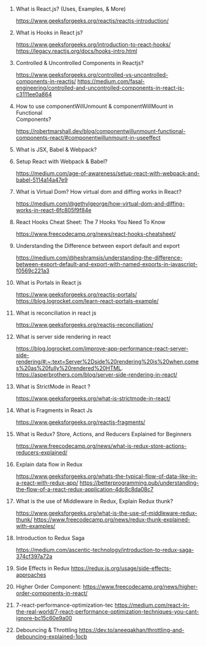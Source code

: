 1. What is React.js? (Uses, Examples, & More)

    https://www.geeksforgeeks.org/reactjs/reactjs-introduction/

1. What is Hooks in React js?

    https://www.geeksforgeeks.org/introduction-to-react-hooks/
    https://legacy.reactjs.org/docs/hooks-intro.html

1. Controlled & Uncontrolled Components in Reactjs?

    https://www.geeksforgeeks.org/controlled-vs-uncontrolled-components-in-reactjs/
    https://medium.com/fasal-engineering/controlled-and-uncontrolled-components-in-react-js-c3111ee0a864

1. How to use componentWillUnmount & componentWillMount in Functional   
    Components?

    https://robertmarshall.dev/blog/componentwillunmount-functional-components-react/#componentwillunmount-in-useeffect

1. What is JSX, Babel & Webpack?
    

1. Setup React with Webpack & Babel?

    https://medium.com/age-of-awareness/setup-react-with-webpack-and-babel-5114a14a47e9


1. What is Virtual Dom? How virtual dom and diffing works in React?

    https://medium.com/@gethylgeorge/how-virtual-dom-and-diffing-works-in-react-6fc805f9f84e

1. React Hooks Cheat Sheet: The 7 Hooks You Need To Know

    https://www.freecodecamp.org/news/react-hooks-cheatsheet/

1. Understanding the Difference between export default and export 

    https://medium.com/@heshramsis/understanding-the-difference-between-export-default-and-export-with-named-exports-in-javascript-f0569c221a3

1. What is Portals in React js

    https://www.geeksforgeeks.org/reactjs-portals/
    https://blog.logrocket.com/learn-react-portals-example/

1. What is reconciliation in react js

    https://www.geeksforgeeks.org/reactjs-reconciliation/

1. What is server side rendering in react

    https://blog.logrocket.com/improve-app-performance-react-server-side-rendering/#:~:text=Server%2Dside%20rendering%20is%20when,comes%20as%20fully%20rendered%20HTML.
    https://asperbrothers.com/blog/server-side-rendering-in-react/

1. What is StrictMode in React ?

    https://www.geeksforgeeks.org/what-is-strictmode-in-react/

1. What is Fragments in React Js

    https://www.geeksforgeeks.org/reactjs-fragments/


1. What is Redux? Store, Actions, and Reducers Explained for Beginners
    
    https://www.freecodecamp.org/news/what-is-redux-store-actions-reducers-explained/

1. Explain data flow in Redux

    https://www.geeksforgeeks.org/whats-the-typical-flow-of-data-like-in-a-react-with-redux-app/
    https://betterprogramming.pub/understanding-the-flow-of-a-react-redux-application-4dc8c8da08c7

1. What is the use of Middleware in Redux, Explain Redux thunk?

    https://www.geeksforgeeks.org/what-is-the-use-of-middleware-redux-thunk/
    https://www.freecodecamp.org/news/redux-thunk-explained-with-examples/

1. Introduction to Redux Saga

    https://medium.com/ascentic-technology/introduction-to-redux-saga-374cf397a72a

1. Side Effects in Redux
    https://redux.js.org/usage/side-effects-approaches

1. Higher Order Component:
    https://www.freecodecamp.org/news/higher-order-components-in-react/

1. 7-react-performance-optimization-tec
    https://medium.com/react-in-the-real-world/7-react-performance-optimization-techniques-you-cant-ignore-bc15c60e9a00

1. Debouncing & Throttling
    https://dev.to/aneeqakhan/throttling-and-debouncing-explained-1ocb

